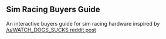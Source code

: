## Sim Racing Buyers Guide

An interactive buyers guide for sim racing hardware inspired by [/u/WATCH_DOGS_SUCKS reddit post](https://www.reddit.com/r/simracing/comments/6ghi85/sim_racing_buyers_guide_everything_you_need_to/?st=jet9r1qw&sh=a0c2630d)